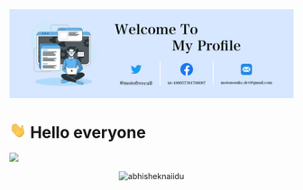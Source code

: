 <img  src="./Portfolio-Banner-Profile-1920x600.png" />

<h1><img src="https://raw.githubusercontent.com/ABSphreak/ABSphreak/master/gifs/Hi.gif" width="30px">&nbspHello everyone</h1>

<p><img width="50%" src="https://github-readme-stats.vercel.app/api/top-langs?username=Motonosuke&show_icons=true&locale=en&layout=compact"/></p>

<p align="center"> <img src="https://github-readme-stats.vercel.app/api?username=Motonosuke&show_icons=true&theme=gotham" alt="abhisheknaiidu" />
